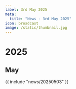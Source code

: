 ```yaml
---
label: 3rd May 2025
meta:
  title: "News - 3rd May 2025"
icon: broadcast
image: /static/thumbnail.jpg
---
```


# 2025
## May

{{ include "news/20250503" }}